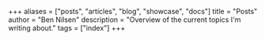 +++
aliases = ["posts", "articles", "blog", "showcase", "docs"]
title = "Posts"
author = "Ben Nilsen"
description = "Overview of the current topics I'm writing about."
tags = ["index"]
+++
